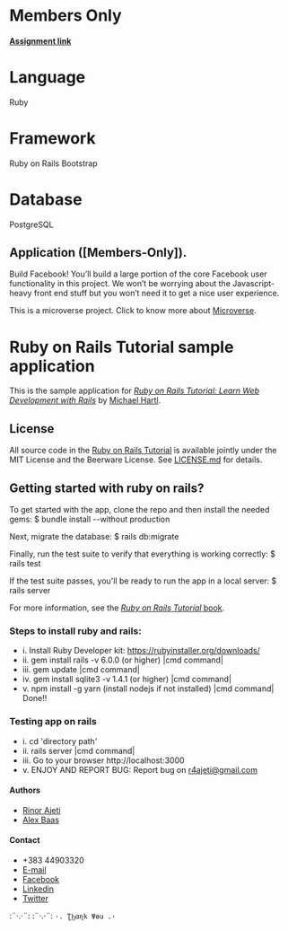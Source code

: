 
# Members Only

#### [Assignment link](https://www.theodinproject.com/courses/ruby-on-rails/lessons/final-project)


# Language

Ruby

# Framework

Ruby on Rails
Bootstrap

# Database

PostgreSQL


## Application ([Members-Only]).

Build Facebook! You’ll build a large portion of the core Facebook user functionality in this project. We won’t be worrying about the Javascript-heavy front end stuff but you won’t need it to get a nice user experience.

This is a microverse project. Click to know more about [Microverse](https://www.microverse.org/).

# Ruby on Rails Tutorial sample application

This is the sample application for
[*Ruby on Rails Tutorial:
Learn Web Development with Rails*](https://www.railstutorial.org/)
by [Michael Hartl](http://www.michaelhartl.com/).

## License

All source code in the [Ruby on Rails Tutorial](https://www.railstutorial.org/)
is available jointly under the MIT License and the Beerware License. See
[LICENSE.md](LICENSE.md) for details.

## Getting started with ruby on rails?

To get started with the app, clone the repo and then install the needed gems:
$ bundle install --without production

Next, migrate the database:
$ rails db:migrate

Finally, run the test suite to verify that everything is working correctly:
$ rails test

If the test suite passes, you'll be ready to run the app in a local server:
$ rails server

For more information, see the
[*Ruby on Rails Tutorial* book](https://www.railstutorial.org/book).


### Steps to install ruby and rails:
* i. Install Ruby Developer kit: https://rubyinstaller.org/downloads/
* ii. gem install rails -v 6.0.0 (or higher) |cmd command|
* iii. gem update |cmd command|
* iv. gem install sqlite3 -v 1.4.1 (or higher) |cmd command|
* v. npm install -g yarn (install nodejs if not installed) |cmd command|
Done!!

### Testing app on rails
* i. cd 'directory path'
* ii. rails server  |cmd command|
* iii. Go to your browser http://localhost:3000
* v. ENJOY AND REPORT BUG: Report bug on r4ajeti@gmail.com

#### Authors
* [Rinor Ajeti](https://github.com/R4Ajeti)
* [Alex Baas](https://github.com/b-a-a-s)

#### Contact
* +383 44903320
* [E-mail](mailto:r4ajeti@gmail.com)
* [Facebook](https://www.facebook.com/r4ajeti)
* [Linkedin](https://www.linkedin.com/in/rinor-ajeti-79b6a8162)
* [Twitter](https://twitter.com/r4ajeti)

:¨·.·¨:   :¨·.·¨:
`·. ƮϦαɳk Ψөu .·`
